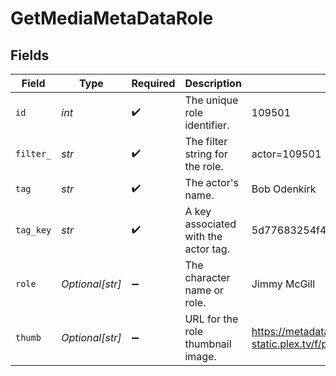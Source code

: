 # GetMediaMetaDataRole


## Fields

| Field                                                                         | Type                                                                          | Required                                                                      | Description                                                                   | Example                                                                       |
| ----------------------------------------------------------------------------- | ----------------------------------------------------------------------------- | ----------------------------------------------------------------------------- | ----------------------------------------------------------------------------- | ----------------------------------------------------------------------------- |
| `id`                                                                          | *int*                                                                         | :heavy_check_mark:                                                            | The unique role identifier.                                                   | 109501                                                                        |
| `filter_`                                                                     | *str*                                                                         | :heavy_check_mark:                                                            | The filter string for the role.                                               | actor=109501                                                                  |
| `tag`                                                                         | *str*                                                                         | :heavy_check_mark:                                                            | The actor's name.                                                             | Bob Odenkirk                                                                  |
| `tag_key`                                                                     | *str*                                                                         | :heavy_check_mark:                                                            | A key associated with the actor tag.                                          | 5d77683254f42c001f8c3f69                                                      |
| `role`                                                                        | *Optional[str]*                                                               | :heavy_minus_sign:                                                            | The character name or role.                                                   | Jimmy McGill                                                                  |
| `thumb`                                                                       | *Optional[str]*                                                               | :heavy_minus_sign:                                                            | URL for the role thumbnail image.                                             | https://metadata-static.plex.tv/f/people/f2ca7b474cc984efbdd5c503a096285a.jpg |